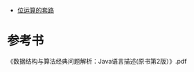 

* [位运算的套路](https://leetcode-solution-leetcode-pp.gitbook.io/leetcode-solution/thinkings/bit)


# 参考书

《数据结构与算法经典问题解析：Java语言描述(原书第2版）》.pdf
